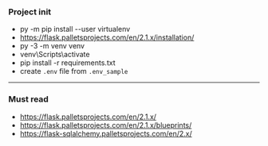 ### Project init
- py -m pip install --user virtualenv
- https://flask.palletsprojects.com/en/2.1.x/installation/
- py -3 -m venv venv
- venv\Scripts\activate
- pip install -r requirements.txt
- create `.env` file from `.env_sample`

---

### Must read
- https://flask.palletsprojects.com/en/2.1.x/
- https://flask.palletsprojects.com/en/2.1.x/blueprints/
- https://flask-sqlalchemy.palletsprojects.com/en/2.x/
